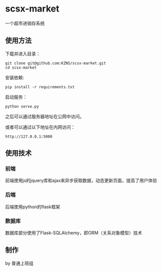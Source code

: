 # scsx-market

一个超市进销存系统

## 使用方法

下载并进入目录：

```shell
git clone git@github.com:KZNS/scsx-market.git
cd scsx-market
```

安装依赖:

```shell
pip install -r requirements.txt
```

启动服务：

```shell
python serve.py
```

之后可以通过服务器地址在公网中访问。

或者可以通过以下地址在内网访问：

```text
http://127.0.0.1:5000
```

## 使用技术

### 前端

前端使用js的jquery库和ajax来异步获取数据，动态更新页面，提高了用户体验

### 后端

后端使用python的flask框架

### 数据库

数据库部分使用了Flask-SQLAlchemy，即ORM（关系对象模型）技术

## 制作

by 普通上班组

